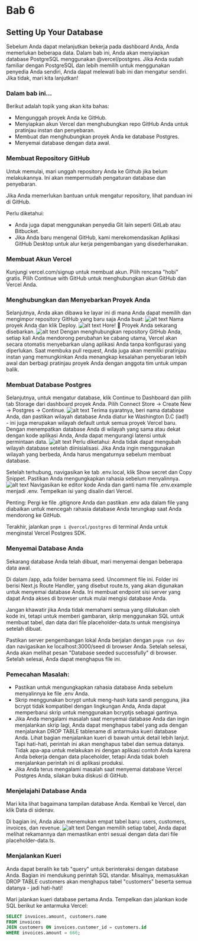 # Bab 6

## Setting Up Your Database
Sebelum Anda dapat melanjutkan bekerja pada dashboard Anda, Anda memerlukan beberapa data. Dalam bab ini, Anda akan menyiapkan database PostgreSQL menggunakan @vercel/postgres. Jika Anda sudah familiar dengan PostgreSQL dan lebih memilih untuk menggunakan penyedia Anda sendiri, Anda dapat melewati bab ini dan mengatur sendiri. Jika tidak, mari kita lanjutkan!

### Dalam bab ini...
Berikut adalah topik yang akan kita bahas:
- Mengunggah proyek Anda ke GitHub.
- Menyiapkan akun Vercel dan menghubungkan repo GitHub Anda untuk pratinjau instan dan penyebaran.
- Membuat dan menghubungkan proyek Anda ke database Postgres.
- Menyemai database dengan data awal.

### Membuat Repository GitHub
Untuk memulai, mari unggah repository Anda ke Github jika belum melakukannya. Ini akan mempermudah pengaturan database dan penyebaran.

Jika Anda memerlukan bantuan untuk mengatur repository, lihat panduan ini di GitHub.

Perlu diketahui:
- Anda juga dapat menggunakan penyedia Git lain seperti GitLab atau Bitbucket.
- Jika Anda baru mengenal GitHub, kami merekomendasikan Aplikasi GitHub Desktop untuk alur kerja pengembangan yang disederhanakan.

### Membuat Akun Vercel
Kunjungi vercel.com/signup untuk membuat akun. Pilih rencana "hobi" gratis. Pilih Continue with GitHub untuk menghubungkan akun GitHub dan Vercel Anda.

### Menghubungkan dan Menyebarkan Proyek Anda
Selanjutnya, Anda akan dibawa ke layar ini di mana Anda dapat memilih dan mengimpor repository GitHub yang baru saja Anda buat:
![alt text](gambar/image-10.png)
Nama proyek Anda dan klik Deploy.
![alt text](gambar/image-11.png)
Hore! 🎉 Proyek Anda sekarang disebarkan.
![alt text](gambar/image-12.png)
Dengan menghubungkan repository GitHub Anda, setiap kali Anda mendorong perubahan ke cabang utama, Vercel akan secara otomatis menyebarkan ulang aplikasi Anda tanpa konfigurasi yang diperlukan. Saat membuka pull request, Anda juga akan memiliki pratinjau instan yang memungkinkan Anda menangkap kesalahan penyebaran lebih awal dan berbagi pratinjau proyek Anda dengan anggota tim untuk umpan balik.

### Membuat Database Postgres
Selanjutnya, untuk mengatur database, klik Continue to Dashboard dan pilih tab Storage dari dashboard proyek Anda. Pilih Connect Store → Create New → Postgres → Continue.
![alt text](gambar/image-13.png)
Terima syaratnya, beri nama database Anda, dan pastikan wilayah database Anda diatur ke Washington D.C (iad1) - ini juga merupakan wilayah default untuk semua proyek Vercel baru. Dengan menempatkan database Anda di wilayah yang sama atau dekat dengan kode aplikasi Anda, Anda dapat mengurangi latensi untuk permintaan data.
![alt text](gambar/image-14.png)
Perlu diketahui: Anda tidak dapat mengubah wilayah database setelah diinisialisasi. Jika Anda ingin menggunakan wilayah yang berbeda, Anda harus mengaturnya sebelum membuat database.

Setelah terhubung, navigasikan ke tab .env.local, klik Show secret dan Copy Snippet. Pastikan Anda mengungkapkan rahasia sebelum menyalinnya.
![alt text](gambar/image-15.png)
Navigasikan ke editor kode Anda dan ganti nama file .env.example menjadi .env. Tempelkan isi yang disalin dari Vercel.

Penting: Pergi ke file .gitignore Anda dan pastikan .env ada dalam file yang diabaikan untuk mencegah rahasia database Anda terungkap saat Anda mendorong ke GitHub.

Terakhir, jalankan `pnpm i @vercel/postgres` di terminal Anda untuk menginstal Vercel Postgres SDK.

### Menyemai Database Anda
Sekarang database Anda telah dibuat, mari menyemai dengan beberapa data awal.

Di dalam /app, ada folder bernama seed. Uncomment file ini. Folder ini berisi Next.js Route Handler, yang disebut route.ts, yang akan digunakan untuk menyemai database Anda. Ini membuat endpoint sisi server yang dapat Anda akses di browser untuk mulai mengisi database Anda.

Jangan khawatir jika Anda tidak memahami semua yang dilakukan oleh kode ini, tetapi untuk memberi gambaran, skrip menggunakan SQL untuk membuat tabel, dan data dari file placeholder-data.ts untuk mengisinya setelah dibuat.

Pastikan server pengembangan lokal Anda berjalan dengan `pnpm run dev` dan navigasikan ke localhost:3000/seed di browser Anda. Setelah selesai, Anda akan melihat pesan "Database seeded successfully" di browser. Setelah selesai, Anda dapat menghapus file ini.

### Pemecahan Masalah:
- Pastikan untuk mengungkapkan rahasia database Anda sebelum menyalinnya ke file .env Anda.
- Skrip menggunakan bcrypt untuk meng-hash kata sandi pengguna, jika bcrypt tidak kompatibel dengan lingkungan Anda, Anda dapat memperbarui skrip untuk menggunakan bcryptjs sebagai gantinya.
- Jika Anda mengalami masalah saat menyemai database Anda dan ingin menjalankan skrip lagi, Anda dapat menghapus tabel yang ada dengan menjalankan DROP TABLE tablename di antarmuka kueri database Anda. Lihat bagian menjalankan kueri di bawah untuk detail lebih lanjut. Tapi hati-hati, perintah ini akan menghapus tabel dan semua datanya. Tidak apa-apa untuk melakukan ini dengan aplikasi contoh Anda karena Anda bekerja dengan data placeholder, tetapi Anda tidak boleh menjalankan perintah ini di aplikasi produksi.
- Jika Anda terus mengalami masalah saat menyemai database Vercel Postgres Anda, silakan buka diskusi di GitHub.

### Menjelajahi Database Anda
Mari kita lihat bagaimana tampilan database Anda. Kembali ke Vercel, dan klik Data di sidenav.

Di bagian ini, Anda akan menemukan empat tabel baru: users, customers, invoices, dan revenue.
![alt text](gambar/image-16.png)
Dengan memilih setiap tabel, Anda dapat melihat rekamannya dan memastikan entri sesuai dengan data dari file placeholder-data.ts.

### Menjalankan Kueri
Anda dapat beralih ke tab "query" untuk berinteraksi dengan database Anda. Bagian ini mendukung perintah SQL standar. Misalnya, memasukkan DROP TABLE customers akan menghapus tabel "customers" beserta semua datanya - jadi hati-hati!

Mari jalankan kueri database pertama Anda. Tempelkan dan jalankan kode SQL berikut ke antarmuka Vercel:

```sql
SELECT invoices.amount, customers.name
FROM invoices
JOIN customers ON invoices.customer_id = customers.id
WHERE invoices.amount = 666;
```
